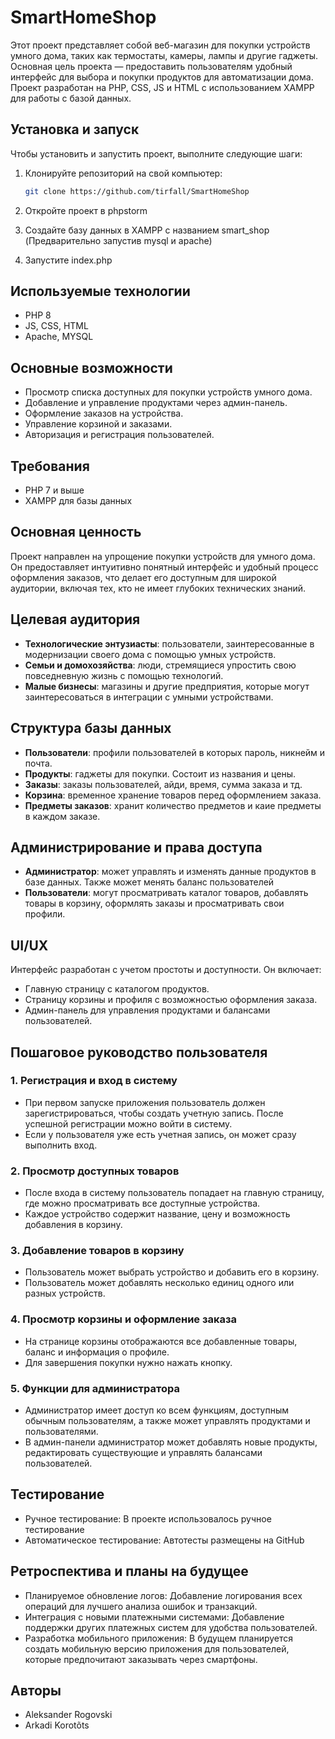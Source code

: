 # SmartHomeShop

Этот проект представляет собой веб-магазин для покупки устройств умного дома, таких как термостаты, камеры, лампы и другие гаджеты. Основная цель проекта — предоставить пользователям удобный интерфейс для выбора и покупки продуктов для автоматизации дома. Проект разработан на PHP, CSS, JS и HTML с использованием XAMPP для работы с базой данных.

## Установка и запуск

Чтобы установить и запустить проект, выполните следующие шаги:

1. Клонируйте репозиторий на свой компьютер:

   ```sh
   git clone https://github.com/tirfall/SmartHomeShop
   ```
2. Откройте проект в phpstorm
3. Сoздайте базу данных в XAMPP с названием smart_shop (Предварительно запустив mysql и apache)
4. Запустите index.php

## Используемые технологии
- PHP 8
- JS, CSS, HTML
- Apache, MYSQL

## Основные возможности
- Просмотр списка доступных для покупки устройств умного дома.
- Добавление и управление продуктами через админ-панель.
- Оформление заказов на устройства.
- Управление корзиной и заказами.
- Авторизация и регистрация пользователей.

## Требования
- PHP 7 и выше
- XAMPP для базы данных

## Основная ценность
Проект направлен на упрощение покупки устройств для умного дома. Он предоставляет интуитивно понятный интерфейс и удобный процесс оформления заказов, что делает его доступным для широкой аудитории, включая тех, кто не имеет глубоких технических знаний.

## Целевая аудитория
- **Технологические энтузиасты**: пользователи, заинтересованные в модернизации своего дома с помощью умных устройств.
- **Семьи и домохозяйства**: люди, стремящиеся упростить свою повседневную жизнь с помощью технологий.
- **Малые бизнесы**: магазины и другие предприятия, которые могут заинтересоваться в интеграции с умными устройствами.

## Структура базы данных
- **Пользователи**: профили пользователей в которых пароль, никнейм и почта.
- **Продукты**: гаджеты для покупки. Состоит из названия и цены.
- **Заказы**: заказы пользователей, айди, время, сумма заказа и тд.
- **Корзина**: временное хранение товаров перед оформлением заказа.
- **Предметы заказов**: хранит количество предметов и каие предметы в каждом заказе.


## Администрирование и права доступа
- **Администратор**: может управлять и изменять данные продуктов в базе данных. Также может менять баланс пользователей
- **Пользователи**: могут просматривать каталог товаров, добавлять товары в корзину, оформлять заказы и просматривать свои профили.

## UI/UX
Интерфейс разработан с учетом простоты и доступности. Он включает:

- Главную страницу с каталогом продуктов.
- Страницу корзины и профиля с возможностью оформления заказа.
- Админ-панель для управления продуктами и балансами пользователей.

## Пошаговое руководство пользователя

### 1. Регистрация и вход в систему
- При первом запуске приложения пользователь должен зарегистрироваться, чтобы создать учетную запись. После успешной регистрации можно войти в систему.
- Если у пользователя уже есть учетная запись, он может сразу выполнить вход.

### 2. Просмотр доступных товаров
- После входа в систему пользователь попадает на главную страницу, где можно просматривать все доступные устройства.
- Каждое устройство содержит название, цену и возможность добавления в корзину.

### 3. Добавление товаров в корзину
- Пользователь может выбрать устройство и добавить его в корзину.
- Пользователь может добавлять несколько единиц одного или разных устройств.

### 4. Просмотр корзины и оформление заказа
- На странице корзины отображаются все добавленные товары, баланс и информация о профиле.
- Для завершения покупки нужно нажать кнопку.

### 5. Функции для администратора
- Администратор имеет доступ ко всем функциям, доступным обычным пользователям, а также может управлять продуктами и пользователями.
- В админ-панели администратор может добавлять новые продукты, редактировать существующие и управлять балансами пользователей.

## Тестирование
- Ручное тестирование: В проекте использовалось ручное тестирование
- Автоматическое тестирование: Автотесты размещены на GitHub

## Ретроспектива и планы на будущее
- Планируемое обновление логов: Добавление логирования всех операций для лучшего анализа ошибок и транзакций.
- Интеграция с новыми платежными системами: Добавление поддержки других платежных систем для удобства пользователей.
- Разработка мобильного приложения: В будущем планируется создать мобильную версию приложения для пользователей, которые предпочитают заказывать через смартфоны.

## Авторы
- Aleksander Rogovski
- Arkadi Korotõts
